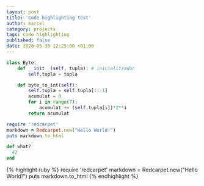 ```yaml
---
layout: post
title: 'Code highlighting test'
author: marcel
category: projects
tags: code highlighting
published: false
date: 2020-05-30 12:25:00 +01:00
---
```


```python
class Byte:
    def __init__(self, tupla): # inicialitzador
        self.tupla = tupla

    def byte_to_int(self):
        self.tupla = self.tupla[::-1]
        acumulat = 0
        for i in range(7):
            acumulat += (self.tupla[i])*2**i
        return acumulat
```

```ruby
require 'redcarpet'
markdown = Redcarpet.new("Hello World!")
puts markdown.to_html
```

~~~ ruby
def what?
  42
end
~~~

{% highlight ruby %}
require 'redcarpet'
markdown = Redcarpet.new("Hello World!")
puts markdown.to_html
{% endhighlight %}